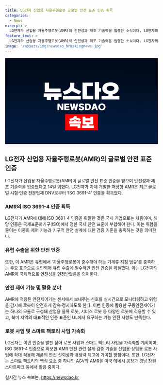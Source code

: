 ```yaml
---
title: LG전자 산업용 자율주행로봇 글로벌 안전 표준 인증 획득
categories:
  - News
excerpt: >
  LG전자가 산업용 자율주행로봇(AMR)의 안전성과 제조 기술력을 입증한 소식이다. LG전자의 개발한 AMR은 국제 안전 표준 ISO 3691-4를 획득하여 유럽 수출에 필수적이며, 이는 국내 기업으로는 처음이라고 한다. AMR은 경로를 스스로 찾아 이동하는 차세대 물류 로봇으로, 안전제어기는 실시간으로 위험을 감지하여 로봇을 안전하게 감속·정지시킨다. 이를 통해 LG전자는 로봇 및 스마트 팩토리 사업을 가속화하고, 산업용 로봇 기술뿐만 아니라 AI, 빅데이터, 통신 기술을 활용한 스마트 팩토리 구축과 시장 공략에 주력하고 있다.
feature_text: >
  LG전자가 산업용 자율주행로봇(AMR)의 안전성과 제조 기술력을 입증한 소식이다. LG전자의 개발한 AMR은 국제 안전 표준 ISO 3691-4를 획득하여 유럽 수출에 필수적이며, 이는 국내 기업으로는 처음이라고 한다. AMR은 경로를 스스로 찾아 이동하는 차세대 물류 로봇으로, 안전제어기는 실시간으로 위험을 감지하여 로봇을 안전하게 감속·정지시킨다. 이를 통해 LG전자는 로봇 및 스마트 팩토리 사업을 가속화하고, 산업용 로봇 기술뿐만 아니라 AI, 빅데이터, 통신 기술을 활용한 스마트 팩토리 구축과 시장 공략에 주력하고 있다.
image: '/assets/img/newsdao_breakingnews.jpg'
---
```


<p><img src="/assets/img/newsdao_breakingnews.jpg" alt="ontimetimes 속보" /></p>

<h2 data-ke-size="size26">LG전자 산업용 자율주행로봇(AMR)의 글로벌 안전 표준 인증</h2>

<p data-ke-size="size16">LG전자가 산업용 자율주행로봇(AMR)이 글로벌 안전 표준 인증을 받으며 안전성과 제조 기술력을 입증했다고 14일 밝혔다. LG전자가 자체 개발한 저상형 AMR은 최근 글로벌 시험·인증 전문업체 DNV로부터 ‘ISO 3691-4’ 인증을 획득했다.</p>

<h3 data-ke-size="size24"><b>AMR의 ISO 3691-4 인증 획득</b></h3>

<p data-ke-size="size16">LG전자가 AMR에 대해 ISO 3691-4 인증을 획들한 것은 국내 기업으로는 처음이며, 해당 인증은 국제표준화기구(ISO)에서 정한 국제 안전 표준에 부합해야 한다. 이는 위험을 줄이는 이중화 제어 기능과 기구적 안전 설계에 대한 검증 기준을 충족하는 것을 의미한다.</p>

<h3 data-ke-size="size24"><b>유럽 수출을 위한 안전 인증</b></h3>

<p data-ke-size="size16">또한, 이 AMR은 유럽에서 ‘자율주행로봇이 준수해야 하는 기계류 지침 법규’를 충족하는 주요 표준으로 승인되어 유럽 수출에 필수적인 안전 인증을 획들했다. 이는 LG전자의 AMR이 국제적으로 안전성을 인정받았음을 의미한다.</p>

<h3 data-ke-size="size24"><b>안전 제어 기능 및 활용 분야</b></h3>

<p data-ke-size="size16">AMR에 적용된 안전제어기는 센서에서 보내주는 신호를 실시간으로 모니터링하고 위험을 감지해 로봇이 안전하게 감속·정지하도록 한다. 이번 인증에 활용한 구동안전제어기는 하나의 모듈로 구성돼 산업용 물류 로봇, 서비스 로봇 등 다양한 로봇에 적용할 수 있고, 북미 지역의 대표적인 인증 표준인 UL에서 요구하는 기능 안전 사항도 만족한다.</p>

<h3 data-ke-size="size24"><b>로봇 사업 및 스마트 팩토리 사업 가속화</b></h3>

<p data-ke-size="size16">LG전자는 이번 인증을 발판 삼아 로봇 사업과 스마트 팩토리 사업을 가속화할 계획이며, ISO 3691-4 인증으로 확보한 AMR 안전 관련 설계·검증 기술을 산업용·상업용 로봇 사업에 확대 적용해 제품의 안전 신뢰성과 경쟁력 제고에 기여할 방침이다. 또한, LG전자는 스마트 팩토리의 핵심 요소 중 하나인 AGV와 AMR을 미국 테네시 공장과 경남 창원 스마트파크 등에서 활용 중이다.</p>
실시간 뉴스 속보는, <a href="https://newsdao.kr" rel="dofollow">https://newsdao.kr</a>


